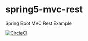 # spring5-mvc-rest
Spring Boot MVC Rest Example

[![CircleCI](https://circleci.com/gh/OldScotsGuy/spring5-mvc-rest.svg?style=svg)](https://circleci.com/gh/OldScotsGuy/spring5-mvc-rest)
